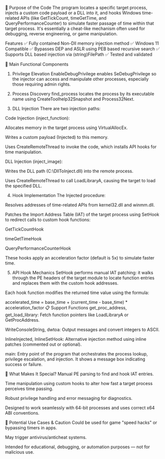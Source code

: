 🔧 Purpose of the Code
The program locates a specific target process, injects a custom code payload or a DLL into it, and hooks Windows time-related APIs (like GetTickCount, timeGetTime, and QueryPerformanceCounter) to simulate faster passage of time within that target process. It's essentially a cheat-like mechanism often used for debugging, reverse engineering, or game manipulation.

Features
✅ Fully contained Non-Dll memory injection method
✅ Windows 11 Compatible
✅ Bypasses DEP and ASLR using PEB based recursive search
✅ Supports DLL based injection via (string)FilePath
✅ Tested and validated

🧩 Main Functional Components
1. Privilege Elevation
EnableDebugPrivilege enables SeDebugPrivilege so the injector can access and manipulate other processes, especially those requiring admin rights.

2. Process Discovery
find_process locates the process by its executable name using CreateToolhelp32Snapshot and Process32Next.

3. DLL Injection
There are two injection paths:

Code Injection (inject_function):

Allocates memory in the target process using VirtualAllocEx.

Writes a custom payload (Injected) to this memory.

Uses CreateRemoteThread to invoke the code, which installs API hooks for time manipulation.

DLL Injection (inject_image):

Writes the DLL path (C:\DllToInject.dll) into the remote process.

Uses CreateRemoteThread to call LoadLibraryA, causing the target to load the specified DLL.

4. Hook Implementation
The Injected procedure:

Resolves addresses of time-related APIs from kernel32.dll and winmm.dll.

Patches the Import Address Table (IAT) of the target process using SetHook to redirect calls to custom hook functions:

GetTickCountHook

timeGetTimeHook

QueryPerformanceCounterHook

These hooks apply an acceleration factor (default is 5x) to simulate faster time.

5. API Hook Mechanics
SetHook performs manual IAT patching: it walks through the PE headers of the target module to locate function entries and replaces them with the custom hook addresses.

Each hook function modifies the returned time value using the formula:

accelerated_time = base_time + (current_time - base_time) * acceleration_factor
📋 Support Functions
get_proc_address, get_load_library: Fetch function pointers like LoadLibraryA or GetProcAddress.

WriteConsoleString, dwtoa: Output messages and convert integers to ASCII.

InlineInjected, InlineSetHook: Alternative injection method using inline patches (commented out or optional).

main: Entry point of the program that orchestrates the process lookup, privilege escalation, and injection. It shows a message box indicating success or failure.

🧠 What Makes It Special?
Manual PE parsing to find and hook IAT entries.

Time manipulation using custom hooks to alter how fast a target process perceives time passing.

Robust privilege handling and error messaging for diagnostics.

Designed to work seamlessly with 64-bit processes and uses correct x64 ABI conventions.

🛑 Potential Use Cases & Caution
Could be used for game "speed hacks" or bypassing timers in apps.

May trigger antivirus/anticheat systems.

Intended for educational, debugging, or automation purposes — not for malicious use.

